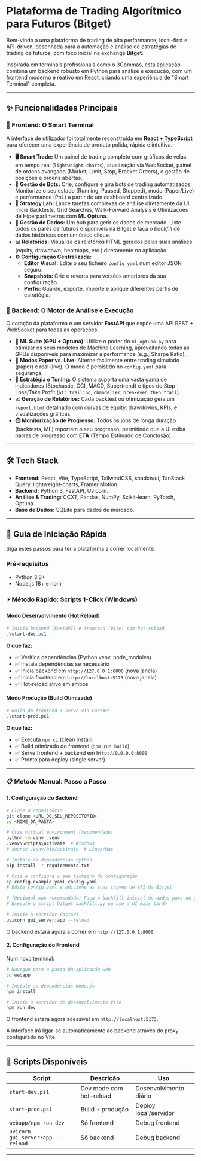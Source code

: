 # Plataforma de Trading Algorítmico para Futuros (Bitget)

Bem-vindo a uma plataforma de trading de alta performance, local-first e API-driven, desenhada para a automação e análise de estratégias de trading de futuros, com foco inicial na exchange **Bitget**.

Inspirada em terminais profissionais como o 3Commas, esta aplicação combina um backend robusto em Python para análise e execução, com um frontend moderno e reativo em React, criando uma experiência de "Smart Terminal" completa.

---

## ✨ Funcionalidades Principais

### 🚀 Frontend: O Smart Terminal

A interface de utilizador foi totalmente reconstruída em **React + TypeScript** para oferecer uma experiência de produto polida, rápida e intuitiva.

-   **🖥️ Smart Trade:** Um painel de trading completo com gráficos de velas em tempo real (`lightweight-charts`), atualização via WebSocket, painel de ordens avançado (Market, Limit, Stop, Bracket Orders), e gestão de posições e ordens abertas.
-   **🤖 Gestão de Bots:** Crie, configure e gira bots de trading automatizados. Monitorize o seu estado (Running, Paused, Stopped), modo (Paper/Live) e performance (PnL) a partir de um dashboard centralizado.
-   **🔬 Strategy Lab:** Lance tarefas complexas de análise diretamente da UI. Inicie Backtests, Grid Searches, Walk-Forward Analysis e Otimizações de Hiperparâmetros com **ML Optuna**.
-   **💾 Gestão de Dados:** Um hub para gerir os dados de mercado. Liste todos os pares de futuros disponíveis na Bitget e faça o *backfill* de dados históricos com um único clique.
-   **📊 Relatórios:** Visualize os relatórios HTML gerados pelas suas análises (equity, drawdown, heatmaps, etc.) diretamente na aplicação.
-   **⚙️ Configuração Centralizada:**
    -   **Editor Visual:** Edite o seu ficheiro `config.yaml` num editor JSON seguro.
    -   **Snapshots:** Crie e reverta para versões anteriores da sua configuração.
    -   **Perfis:** Guarde, exporte, importe e aplique diferentes perfis de estratégia.

### 🐍 Backend: O Motor de Análise e Execução

O coração da plataforma é um servidor **FastAPI** que expõe uma API REST + WebSocket para todas as operações.

-   **🧠 ML Suite (GPU + Optuna):** Utilize o poder do `ml_optuna.py` para otimizar os seus modelos de Machine Learning, aproveitando todas as GPUs disponíveis para maximizar a performance (e.g., Sharpe Ratio).
-   **🧭 Modos Paper vs. Live:** Alterne facilmente entre trading simulado (paper) e real (live). O modo é persistido no `config.yaml` para segurança.
-   **🔧 Estratégia e Tuning:** O sistema suporta uma vasta gama de indicadores (Stochastic, CCI, MACD, Supertrend) e tipos de Stop Loss/Take Profit (`atr_trailing`, `chandelier`, `breakeven_then_trail`).
-   **📈 Geração de Relatórios:** Cada backtest ou otimização gera um `report.html` detalhado com curvas de equity, drawdowns, KPIs, e visualizações gráficas.
-   **⏱️ Monitorização de Progresso:** Todos os jobs de longa duração (backtests, ML) reportam o seu progresso, permitindo que a UI exiba barras de progresso com **ETA** (Tempo Estimado de Conclusão).

---

## 🛠️ Tech Stack

-   **Frontend:** React, Vite, TypeScript, TailwindCSS, shadcn/ui, TanStack Query, lightweight-charts, Framer Motion.
-   **Backend:** Python 3, FastAPI, Uvicorn.
-   **Análise & Trading:** CCXT, Pandas, NumPy, Scikit-learn, PyTorch, Optuna.
-   **Base de Dados:** SQLite para dados de mercado.

---

## 🚀 Guia de Iniciação Rápida

Siga estes passos para ter a plataforma a correr localmente.

### Pré-requisitos
-   Python 3.8+
-   Node.js 18+ e npm

### ⚡ Método Rápido: Scripts 1-Click (Windows)

#### Modo Desenvolvimento (Hot Reload)
```powershell
# Inicia backend (FastAPI) e frontend (Vite) com hot-reload
.\start-dev.ps1
```

**O que faz:**
- ✅ Verifica dependências (Python venv, node_modules)
- ✅ Instala dependências se necessário
- ✅ Inicia backend em `http://127.0.0.1:8000` (nova janela)
- ✅ Inicia frontend em `http://localhost:5173` (nova janela)
- ✅ Hot-reload ativo em ambos

#### Modo Produção (Build Otimizado)
```powershell
# Build do frontend + serve via FastAPI
.\start-prod.ps1
```

**O que faz:**
- ✅ Executa `npm ci` (clean install)
- ✅ Build otimizado do frontend (`npm run build`)
- ✅ Serve frontend + backend em `http://0.0.0.0:8000`
- ✅ Pronto para deploy (single server)

---

### 📋 Método Manual: Passo a Passo

#### 1. Configuração do Backend
```bash
# Clone o repositório
git clone <URL_DO_SEU_REPOSITORIO>
cd <NOME_DA_PASTA>

# Crie virtual environment (recomendado)
python -m venv .venv
.venv\Scripts\activate  # Windows
# source .venv/bin/activate  # Linux/Mac

# Instale as dependências Python
pip install -r requirements.txt

# Crie e configure o seu ficheiro de configuração
cp config.example.yaml config.yaml
# Edite config.yaml e adicione as suas chaves de API da Bitget

# (Opcional mas recomendado) Faça o backfill inicial de dados para um par
# Execute o script bitget_backfill.py ou use a UI mais tarde

# Inicie o servidor FastAPI
uvicorn gui_server:app --reload
```
O backend estará agora a correr em `http://127.0.0.1:8000`.

#### 2. Configuração do Frontend
Num novo terminal:
```bash
# Navegue para a pasta da aplicação web
cd webapp

# Instale as dependências Node.js
npm install

# Inicie o servidor de desenvolvimento Vite
npm run dev
```
O frontend estará agora acessível em `http://localhost:5173`.

A interface irá ligar-se automaticamente ao backend através do proxy configurado no Vite.

---

## 🔧 Scripts Disponíveis

| Script | Descrição | Uso |
|--------|-----------|-----|
| `start-dev.ps1` | Dev mode com hot-reload | Desenvolvimento diário |
| `start-prod.ps1` | Build + produção | Deploy local/servidor |
| `webapp/npm run dev` | Só frontend | Debug frontend |
| `uvicorn gui_server:app --reload` | Só backend | Debug backend |

---
